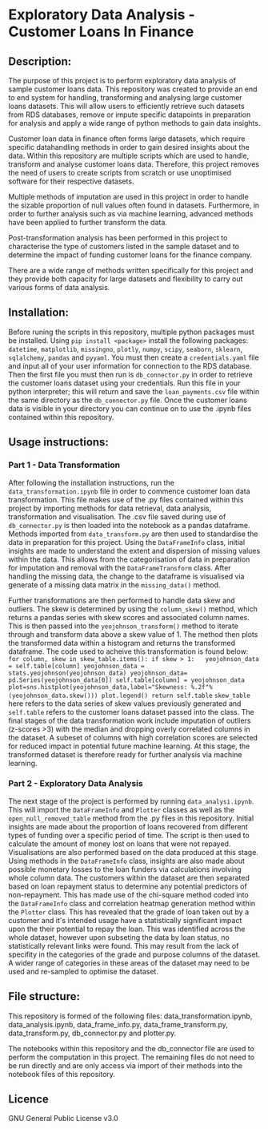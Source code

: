 # Exploratory Data Analysis - Customer Loans In Finance

## Description:
The purpose of this project is to perform exploratory data analysis of sample customer loans data. This repository was created to provide an end to end system for handling, transforming and analysing large customer loans datasets. This will allow users to efficiently retrieve such datasets from RDS databases, remove or impute specific datapoints in preparation for analysis and apply a wide range of python methods to gain data insights.

Customer loan data in finance often forms large datasets, which require specific datahandling methods in order to gain desired insights about the data. Within this repository are multiple scripts which are used to handle, transform and analyse customer loans data. Therefore, this project removes the need of users to create scripts from scratch or use unoptimised software for their respective datasets.

Multiple methods of imputation are used in this project in order to handle the sizable proportion of null values often found in datasets. Furthermore, in order to further analysis such as via machine learning, advanced methods have been applied to further transform the data.

Post-transformation analysis has been performed in this project to characterise the type of customers listed in the sample dataset and to determine the impact of funding customer loans for the finance company.

There are a wide range of methods written specifically for this project and they provide both capacity for large datasets and flexibility to carry out various forms of data analysis.

## Installation:
Before runing the scripts in this repository, multiple python packages must be installed. Using `pip install <package>` install the following packages: `datetime`, `matplotlib`, `missingno`, `plotly`, `numpy`, `scipy`, `seaborn`, `sklearn`, `sqlalchemy`, `pandas` and `pyyaml`. You must then create a `credentials.yaml` file and input all of your user information for connection to the RDS database. Then the first file you must then run is `db_connector.py` in order to retrieve the customer loans dataset using your credentials. Run this file in your python interpreter; this will return and save the `loan_payments.csv` file within the same directory as the `db_connector.py` file. Once the customer loans data is visible in your directory you can continue on to use the .ipynb files contained within this repository.

## Usage instructions:
### Part 1 - Data Transformation
After following the installation instructions, run the `data_transformation.ipynb` file in order to commence customer loan data transformation. This file makes use of the .py files contained within this project by importing methods for data retrieval, data analysis, transformation and visualisation. The .csv file saved during use of `db_connector.py` is then loaded into the notebook as a pandas dataframe. Methods imported from `data_transform.py` are then used to standardise the data in preparation for this project. Using the `DataFrameInfo` class, initial insights are made to understand the extent and dispersion of missing values within the data. This allows from the categorisation of data in preparation for imputation and removal with the `DataFrameTransform` class. After handling the missing data, the change to the dataframe is visualised via generate of a missing data matrix in the `missing_data()` method.

Further transformations are then performed to handle data skew and outliers. The skew is determined by using the `column_skew()` method, which returns a pandas series with skew scores and associated column names. This is then passed into the `yeojohnson_transform()` method to iterate through and transform data above a skew value of 1. The method then plots the transformed data within a histogram and returns the transformed dataframe. The code used to acheive this transformation is found below: ```for column, skew in skew_table.items():
            if skew > 1:  
                yeojohnson_data = self.table[column]
                yeojohnson_data = stats.yeojohnson(yeojohnson_data)
                yeojohnson_data= pd.Series(yeojohnson_data[0])
                self.table[column] = yeojohnson_data
                plot=sns.histplot(yeojohnson_data,label="Skewness: %.2f"%(yeojohnson_data.skew()))
                plot.legend()
        return self.table```
`skew_table` here refers to the data series of skew values previously generated and `self.table` refers to the customer loans dataset passed into the class. The final stages of the data transformation work include imputation of outliers (z-scores >3) with the median and dropping overly correlated columns in the dataset. A subeset of columns with high correlation scores are selected for reduced impact in potential future machine learning. At this stage, the transformed dataset is therefore ready for further analysis via machine learning.

### Part 2 - Exploratory Data Analysis
The next stage of the project is performed by running `data_analysi.ipynb`. This will import the `DataFrameInfo` and `Plotter` classes as well as the `open_null_removed_table` method from the .py files in this repository. Initial insights are made about the proportion of loans recovered from different types of funding over a specific period of time. The script is then used to calculate the amount of money lost on loans that were not repayed. Visualisations are also performed based on the data produced at this stage. Using methods in the `DataFrameInfo` class, insights are also made about possible monetary losses to the loan funders via calculations involving whole column data. The customers within the dataset are then separated based on loan repayment status to determine any potential predictors of non-repayment. This has made use of the chi-square method coded into the `DataFrameInfo` class and correlation heatmap generation method within the `Plotter` class. This has revealed that the grade of loan taken out by a customer and it's intended usage have a statistically significant impact upon the their potential to repay the loan. This was identified across the whole dataset, however upon subseting the data by loan status, no statistically relevant links were found. This may result from the lack of specifity in the categories of the grade and purpose columns of the dataset. A wider range of categories in these areas of the dataset may need to be used and re-sampled to optimise the dataset.

## File structure:
This repository is formed of the following files: data_transformation.ipynb, data_analysis.ipynb, data_frame_info.py, data_frame_transform.py, data_transform.py, db_connector.py and plotter.py.

The notebooks within this repository and the db_connector file are used to perform the computation in this project. The remaining files do not need to be run directly and are only access via import of their methods into the notebook files of this repository.

## Licence
GNU General Public License v3.0